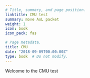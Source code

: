```yaml
---
# Title, summary, and page position.
linktitle: CMU test
summary: move AoL packet 
weight: 1
icon: book
icon_pack: fas

# Page metadata.
title: CMU
date: "2018-09-09T00:00:00Z"
type: book  # Do not modify.
---
```


Welcome to the CMU test
